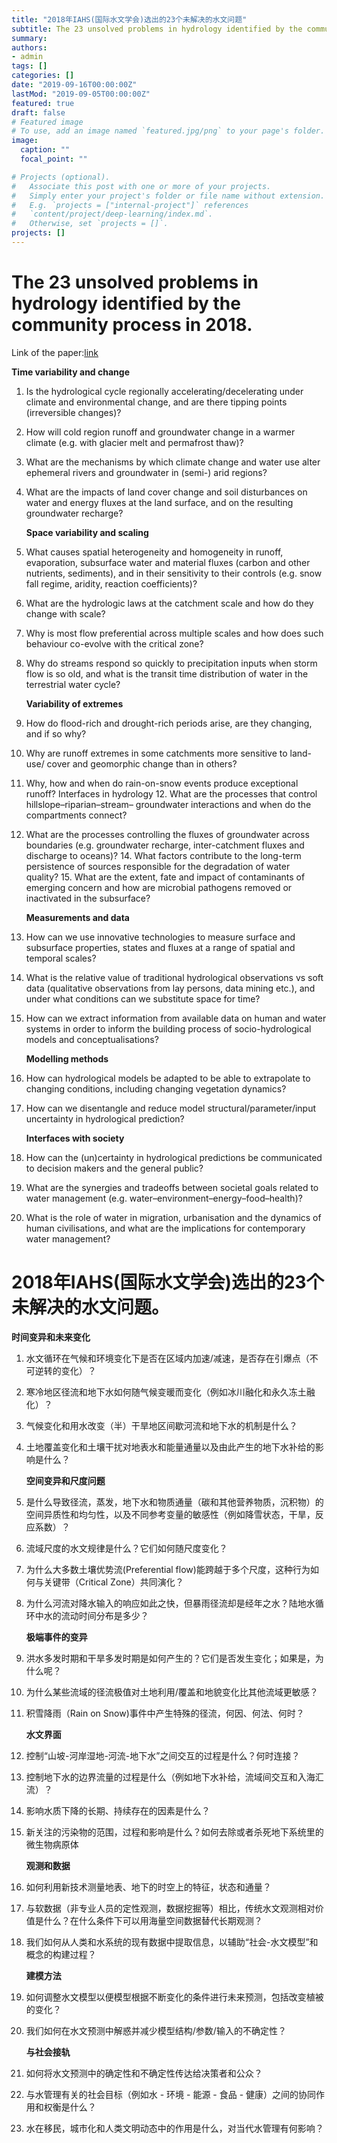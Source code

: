 ```yaml
---
title: "2018年IAHS(国际水文学会)选出的23个未解决的水文问题"
subtitle: The 23 unsolved problems in hydrology identified by the community process in 2018.
summary:
authors:
- admin
tags: []
categories: []
date: "2019-09-16T00:00:00Z"
lastMod: "2019-09-05T00:00:00Z"
featured: true
draft: false
# Featured image
# To use, add an image named `featured.jpg/png` to your page's folder.
image:
  caption: ""
  focal_point: ""

# Projects (optional).
#   Associate this post with one or more of your projects.
#   Simply enter your project's folder or file name without extension.
#   E.g. `projects = ["internal-project"]` references
#   `content/project/deep-learning/index.md`.
#   Otherwise, set `projects = []`.
projects: []
---
```


# The 23 unsolved problems in hydrology identified by the community process in 2018.

Link of the paper:[link](https://www.tandfonline.com/doi/full/10.1080/02626667.2019.1620507)



**Time variability and change**

1. Is the hydrological cycle regionally accelerating/decelerating under climate and environmental change, and are there tipping points (irreversible changes)? 
2. How will cold region runoff and groundwater change in a warmer climate (e.g. with glacier melt and permafrost thaw)? 
3. What are the mechanisms by which climate change and water use alter ephemeral rivers and groundwater in (semi-) arid regions? 
4. What are the impacts of land cover change and soil disturbances on water and energy fluxes at the land surface, and on the resulting groundwater recharge? 

    **Space variability and scaling**
5. What causes spatial heterogeneity and homogeneity in runoff, evaporation, subsurface water and material fluxes (carbon and other nutrients, sediments), and in their sensitivity to their controls (e.g. snow fall regime, aridity, reaction coefficients)?
6. What are the hydrologic laws at the catchment scale and how do they change with scale?
7. Why is most flow preferential across multiple scales and how does such behaviour co-evolve with the critical zone?
8. Why do streams respond so quickly to precipitation inputs when storm flow is so old, and what is the transit time distribution of water in the terrestrial water cycle?

    **Variability of extremes**
9. How do flood-rich and drought-rich periods arise, are they changing, and if so why?
10. Why are runoff extremes in some catchments more sensitive to land-use/ cover and geomorphic change than in others?
11. Why, how and when do rain-on-snow events produce exceptional runoff? Interfaces in hydrology 12. What are the processes that control hillslope–riparian–stream– groundwater interactions and when do the compartments connect?
13. What are the processes controlling the fluxes of groundwater across boundaries (e.g. groundwater recharge, inter-catchment fluxes and  discharge to oceans)? 14. What factors contribute to the long-term persistence of sources responsible for the degradation of water quality? 15. What are the extent, fate and impact of contaminants of emerging concern and how are microbial pathogens removed or inactivated in the
subsurface?

    **Measurements and data**
16. How can we use innovative technologies to measure surface and subsurface properties, states and fluxes at a range of spatial and temporal scales?
17. What is the relative value of traditional hydrological observations vs soft data (qualitative observations from lay persons, data mining etc.), and under what conditions can we substitute space for time?
18. How can we extract information from available data on human and water systems in order to inform the building process of socio-hydrological models and conceptualisations?

    **Modelling methods**
19. How can hydrological models be adapted to be able to extrapolate to changing conditions, including changing vegetation dynamics?
20. How can we disentangle and reduce model structural/parameter/input uncertainty in hydrological prediction?

    **Interfaces with society**
21. How can the (un)certainty in hydrological predictions be communicated to decision makers and the general public?
22. What are the synergies and tradeoffs between societal goals related to water management (e.g. water–environment–energy–food–health)?
23. What is the role of water in migration, urbanisation and the dynamics of human civilisations, and what are the implications for contemporary water management?





# 2018年IAHS(国际水文学会)选出的23个未解决的水文问题。

**时间变异和未来变化**

1. 水文循环在气候和环境变化下是否在区域内加速/减速，是否存在引爆点（不可逆转的变化）？

2. 寒冷地区径流和地下水如何随气候变暖而变化（例如冰川融化和永久冻土融化）？

3. 气候变化和用水改变（半）干旱地区间歇河流和地下水的机制是什么？

4. 土地覆盖变化和土壤干扰对地表水和能量通量以及由此产生的地下水补给的影响是什么？

    **空间变异和尺度问题**

5. 是什么导致径流，蒸发，地下水和物质通量（碳和其他营养物质，沉积物）的空间异质性和均匀性，以及不同参考变量的敏感性（例如降雪状态，干旱，反应系数）？

6. 流域尺度的水文规律是什么？它们如何随尺度变化？

7. 为什么大多数土壤优势流(Preferential flow)能跨越于多个尺度，这种行为如何与关键带（Critical Zone）共同演化？

8. 为什么河流对降水输入的响应如此之快，但暴雨径流却是经年之水？陆地水循环中水的流动时间分布是多少？



    **极端事件的变异**

9. 洪水多发时期和干旱多发时期是如何产生的？它们是否发生变化；如果是，为什么呢？

10. 为什么某些流域的径流极值对土地利用/覆盖和地貌变化比其他流域更敏感？

11. 积雪降雨（Rain on Snow)事件中产生特殊的径流，何因、何法、何时？



    **水文界面**

12. 控制“山坡-河岸湿地-河流-地下水”之间交互的过程是什么？何时连接？

13. 控制地下水的边界流量的过程是什么（例如地下水补给，流域间交互和入海汇流）？

14. 影响水质下降的长期、持续存在的因素是什么？

15. 新关注的污染物的范围，过程和影响是什么？如何去除或者杀死地下系统里的微生物病原体



    **观测和数据**

16. 如何利用新技术测量地表、地下的时空上的特征，状态和通量？

17. 与软数据（非专业人员的定性观测，数据挖掘等）相比，传统水文观测相对价值是什么？在什么条件下可以用海量空间数据替代长期观测？

18. 我们如何从人类和水系统的现有数据中提取信息，以辅助“社会-水文模型”和概念的构建过程？



    **建模方法**

19. 如何调整水文模型以便模型根据不断变化的条件进行未来预测，包括改变植被的变化？

20. 我们如何在水文预测中解惑并减少模型结构/参数/输入的不确定性？



    **与社会接轨**

21. 如何将水文预测中的确定性和不确定性传达给决策者和公众？

22. 与水管理有关的社会目标（例如水 - 环境 - 能源 - 食品 - 健康）之间的协同作用和权衡是什么？

23. 水在移民，城市化和人类文明动态中的作用是什么，对当代水管理有何影响？
